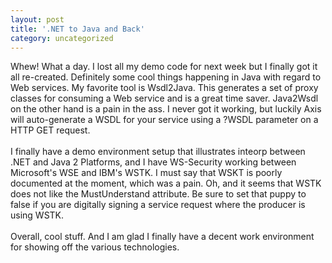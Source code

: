 ```yaml
---
layout: post
title: '.NET to Java and Back'
category: uncategorized
---
```


Whew! What a day.  I lost all my demo code for next week but I finally got it all re-created.  Definitely some cool things happening in Java with regard to Web services.  My favorite tool is Wsdl2Java.  This generates a set of proxy classes for consuming a Web service and is a great time saver.  Java2Wsdl on the other hand is a pain in the ass.  I never got it working, but luckily Axis will auto-generate a WSDL for your service using a ?WSDL parameter on a HTTP GET request.
<br />
<br />I finally have a demo environment setup that illustrates inteorp between .NET and Java 2 Platforms, and I have WS-Security working between Microsoft's WSE and IBM's WSTK.  I must say that WSKT is poorly documented at the moment, which was a pain.  Oh, and it seems that WSTK does not like the MustUnderstand attribute.  Be sure to set that puppy to false if you are digitally signing a service request where the producer is using WSTK.
<br />
<br />Overall, cool stuff.  And I am glad I finally have a decent work environment for showing off the various technologies.
